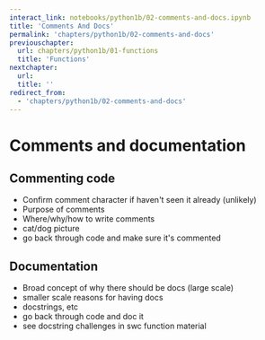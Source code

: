 ```yaml
---
interact_link: notebooks/python1b/02-comments-and-docs.ipynb
title: 'Comments And Docs'
permalink: 'chapters/python1b/02-comments-and-docs'
previouschapter:
  url: chapters/python1b/01-functions
  title: 'Functions'
nextchapter:
  url: 
  title: ''
redirect_from:
  - 'chapters/python1b/02-comments-and-docs'
---
```


# Comments and documentation

## Commenting code

- Confirm comment character if haven't seen it already (unlikely)
- Purpose of comments
- Where/why/how to write comments
- cat/dog picture
- go back through code and make sure it's commented

## Documentation

- Broad concept of why there should be docs (large scale)
- smaller scale reasons for having docs
- docstrings, etc
- go back through code and doc it
- see docstring challenges in swc function material
